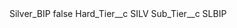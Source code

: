 <?xml version="1.0" encoding="UTF-8"?>
<CustomMetadata xmlns="http://soap.sforce.com/2006/04/metadata" xmlns:xsi="http://www.w3.org/2001/XMLSchema-instance" xmlns:xsd="http://www.w3.org/2001/XMLSchema">
    <label>Silver_BIP</label>
    <protected>false</protected>
    <values>
        <field>Hard_Tier__c</field>
        <value xsi:type="xsd:string">SILV</value>
    </values>
    <values>
        <field>Sub_Tier__c</field>
        <value xsi:type="xsd:string">SLBIP</value>
    </values>
</CustomMetadata>
